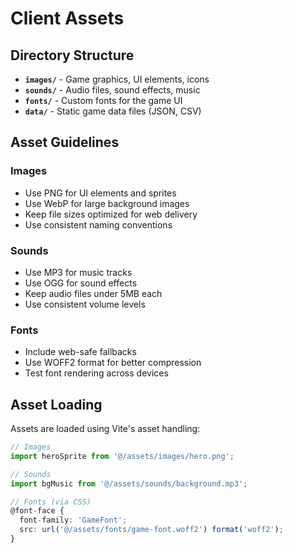 # Client Assets

## Directory Structure

- **`images/`** - Game graphics, UI elements, icons
- **`sounds/`** - Audio files, sound effects, music
- **`fonts/`** - Custom fonts for the game UI
- **`data/`** - Static game data files (JSON, CSV)

## Asset Guidelines

### Images
- Use PNG for UI elements and sprites
- Use WebP for large background images
- Keep file sizes optimized for web delivery
- Use consistent naming conventions

### Sounds
- Use MP3 for music tracks
- Use OGG for sound effects
- Keep audio files under 5MB each
- Use consistent volume levels

### Fonts
- Include web-safe fallbacks
- Use WOFF2 format for better compression
- Test font rendering across devices

## Asset Loading

Assets are loaded using Vite's asset handling:

```typescript
// Images
import heroSprite from '@/assets/images/hero.png';

// Sounds
import bgMusic from '@/assets/sounds/background.mp3';

// Fonts (via CSS)
@font-face {
  font-family: 'GameFont';
  src: url('@/assets/fonts/game-font.woff2') format('woff2');
}
```